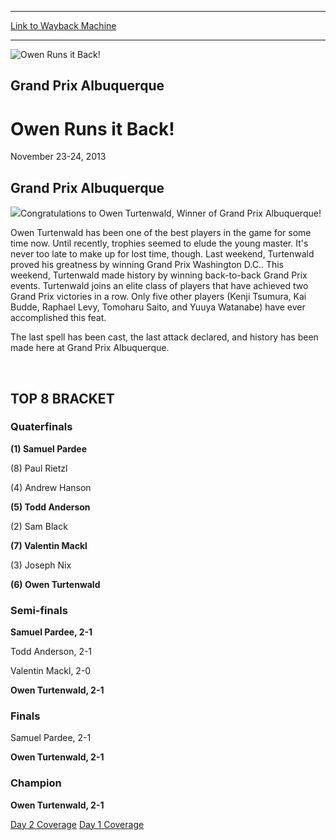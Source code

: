 
---
[Link to Wayback Machine](https://web.archive.org/web/20160228024754/http://magic.wizards.com/en/events/coverage/owen-runs-it-back)

[_metadata_:description]:- "Grand Prix Albuquerque Congratulations to Owen Turtenwald, Winner of Grand Prix Albuquerque!"
[_metadata_:generator]:- "Drupal 7 (http://drupal.org)"
[_metadata_:node]:- "437576"
[_metadata_:source]:- "div-block-system-main"
[_metadata_:title]:- "Owen Runs it Back!"
[_metadata_:wayback_capture_timestamp]:- "2016-02-28 02:47:54"
[_metadata_:wayback_raw_url]:- "https://web.archive.org/web/20160228024754id_/http://magic.wizards.com/en/events/coverage/owen-runs-it-back"
[_metadata_:wayback_url]:- "http://magic.wizards.com/en/events/coverage/owen-runs-it-back"
---







![Owen Runs it Back!](https://media.magic.wizards.com/images/banner/large_1_4.jpg)





Grand Prix Albuquerque
----------------------


Owen Runs it Back!
==================




November 23-24, 2013












Grand Prix Albuquerque
----------------------


![](https://media.magic.wizards.com/image_legacy_migration//mtg/images/daily/events/gpabq13/winner.jpg)Congratulations to Owen Turtenwald, Winner of Grand Prix Albuquerque!


Owen Turtenwald has been one of the best players in the game for some time now. Until recently, trophies seemed to elude the young master. It's never too late to make up for lost time, though. Last weekend, Turtenwald proved his greatness by winning Grand Prix Washington D.C.. This weekend, Turtenwald made history by winning back-to-back Grand Prix events. Turtenwald joins an elite class of players that have achieved two Grand Prix victories in a row. Only five other players (Kenji Tsumura, Kai Budde, Raphael Levy, Tomoharu Saito, and Yuuya Watanabe) have ever accomplished this feat.


The last spell has been cast, the last attack declared, and history has been made here at Grand Prix Albuquerque.


 

TOP 8 BRACKET
-------------






### Quaterfinals





**(1) Samuel Pardee**




(8) Paul Rietzl






(4) Andrew Hanson




**(5) Todd Anderson**






(2) Sam Black




**(7) Valentin Mackl**






(3) Joseph Nix




**(6) Owen Turtenwald**







### Semi-finals





**Samuel Pardee, 2-1**




Todd Anderson, 2-1






Valentin Mackl, 2-0




**Owen Turtenwald, 2-1**







### Finals





Samuel Pardee, 2-1




**Owen Turtenwald, 2-1**







### Champion





**Owen Turtenwald, 2-1**










[Day 2 Coverage](/en/articles/archive/event-coverage/grand-prix-albuquerque-2013-day-2-coverage-2013-11-24)   [Day 1 Coverage](/en/articles/archive/event-coverage/grand-prix-albuquerque-2013-day-1-coverage-2013-11-23) 

  

 

